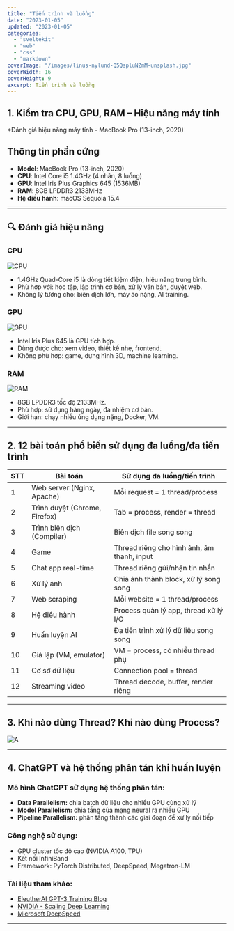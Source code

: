 ```yaml
---
title: "Tiến trình và luồng"
date: "2023-01-05"
updated: "2023-01-05"
categories:
  - "sveltekit"
  - "web"
  - "css"
  - "markdown"
coverImage: "/images/linus-nylund-Q5QspluNZmM-unsplash.jpg"
coverWidth: 16
coverHeight: 9
excerpt: Tiến trình và luồng
---
```

## 1. Kiểm tra CPU, GPU, RAM – Hiệu năng máy tính

*Đánh giá hiệu năng máy tính - MacBook Pro (13-inch, 2020)

## Thông tin phần cứng
- **Model**: MacBook Pro (13-inch, 2020)
- **CPU**: Intel Core i5 1.4GHz (4 nhân, 8 luồng)
- **GPU**: Intel Iris Plus Graphics 645 (1536MB)
- **RAM**: 8GB LPDDR3 2133MHz
- **Hệ điều hành**: macOS Sequoia 15.4

---

## 🔍 Đánh giá hiệu năng

### CPU
![CPU](/images/anh2.png)
- 1.4GHz Quad-Core i5 là dòng tiết kiệm điện, hiệu năng trung bình.
- Phù hợp với: học tập, lập trình cơ bản, xử lý văn bản, duyệt web.
- Không lý tưởng cho: biên dịch lớn, máy ảo nặng, AI training.

### GPU
![GPU](/images/ảnh4.png)
- Intel Iris Plus 645 là GPU tích hợp.
- Dùng được cho: xem video, thiết kế nhẹ, frontend.
- Không phù hợp: game, dựng hình 3D, machine learning.

### RAM
![RAM](/images/ảnh3.png)
- 8GB LPDDR3 tốc độ 2133MHz.
- Phù hợp: sử dụng hàng ngày, đa nhiệm cơ bản.
- Giới hạn: chạy nhiều ứng dụng nặng, Docker, VM.

---

## 2. 12 bài toán phổ biến sử dụng đa luồng/đa tiến trình

| STT | Bài toán                              | Sử dụng đa luồng/tiến trình                         |   
|-----|----------------------------------------|----------------------------------------------------|
| 1   | Web server (Nginx, Apache)            | Mỗi request = 1 thread/process                     |
| 2   | Trình duyệt (Chrome, Firefox)         | Tab = process, render = thread                    |
| 3   | Trình biên dịch (Compiler)            | Biên dịch file song song                          |
| 4   | Game                                  | Thread riêng cho hình ảnh, âm thanh, input        |
| 5   | Chat app real-time                    | Thread riêng gửi/nhận tin nhắn                    |
| 6   | Xử lý ảnh                              | Chia ảnh thành block, xử lý song song             |
| 7   | Web scraping                          | Mỗi website = 1 thread/process                    |
| 8   | Hệ điều hành                          | Process quản lý app, thread xử lý I/O             |
| 9   | Huấn luyện AI                         | Đa tiến trình xử lý dữ liệu song song             |
| 10  | Giả lập (VM, emulator)                | VM = process, có nhiều thread phụ                 |
| 11  | Cơ sở dữ liệu                         | Connection pool = thread                          |
| 12  | Streaming video                       | Thread decode, buffer, render riêng               |

---

## 3. Khi nào dùng Thread? Khi nào dùng Process?


![A](/images/ẢNH1.jpg)


---

## 4. ChatGPT và hệ thống phân tán khi huấn luyện

### Mô hình ChatGPT sử dụng hệ thống phân tán:
- **Data Parallelism:** chia batch dữ liệu cho nhiều GPU cùng xử lý
- **Model Parallelism:** chia tầng của mạng neural ra nhiều GPU
- **Pipeline Parallelism:** phân tầng thành các giai đoạn để xử lý nối tiếp

### Công nghệ sử dụng:
- GPU cluster tốc độ cao (NVIDIA A100, TPU)
- Kết nối InfiniBand
- Framework: PyTorch Distributed, DeepSpeed, Megatron-LM

### Tài liệu tham khảo:
- [EleutherAI GPT-3 Training Blog](https://blog.eleuther.ai/gpt3-model-training/)
- [NVIDIA - Scaling Deep Learning](https://developer.nvidia.com/blog/large-language-model-training-gpu-clusters/)
- [Microsoft DeepSpeed](https://www.microsoft.com/en-us/research/project/deepspeed/)

---

